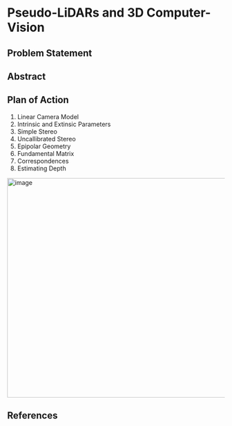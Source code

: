 # Pseudo-LiDARs and 3D Computer-Vision

## Problem Statement

## Abstract

## Plan of Action
1. Linear Camera Model
2. Intrinsic and Extinsic Parameters
3. Simple Stereo
4. Uncallibrated Stereo
5. Epipolar Geometry
6. Fundamental Matrix
7. Correspondences
8. Estimating Depth

<img width="507" alt="image" src="https://github.com/yudhisteer/Pseudo-LiDARs-and-3D-Computer-Vision/assets/59663734/c427738e-fb8c-4129-85f2-85dce87d4910">





## References

